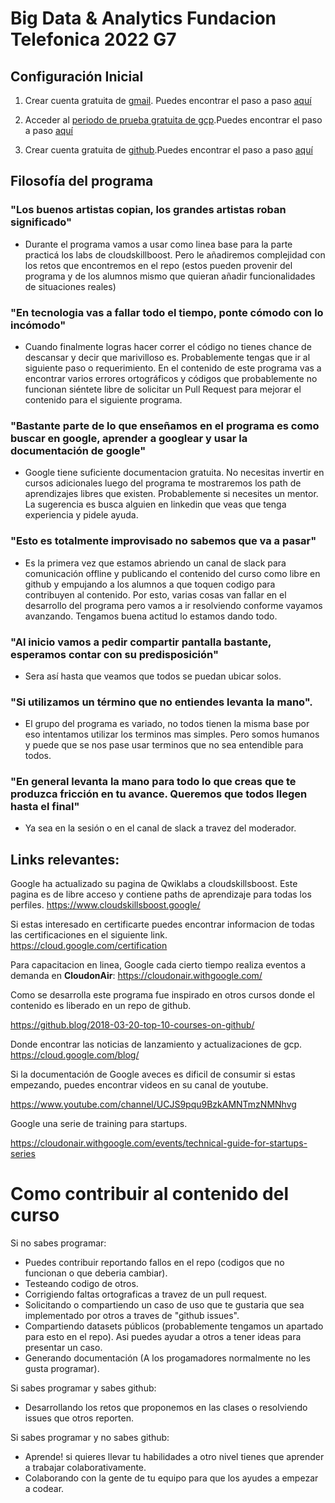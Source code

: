 # Big Data & Analytics Fundacion Telefonica 2022 G7

## Configuración Inicial

1. Crear cuenta gratuita de [gmail](https://accounts.google.com/signup/v2/webcreateaccount?service=mail&hl=es&continue=http%3A%2F%2Fmail.google.com%2Fmail%2F%3Fpc%3Dtopnav-about-es&flowName=GlifWebSignIn&flowEntry=SignUp). Puedes encontrar el paso a paso [aquí](docs/crea_cuenta_gmail/instrucciones.md)

2. Acceder al [periodo de prueba gratuita de gcp](https://cloud.google.com/docs/get-started).Puedes encontrar el paso a paso [aquí](docs/crea_cuenta_gcp/instrucciones.md)

3. Crear cuenta gratuita de [github](https://github.com).Puedes encontrar el paso a paso [aquí](docs/crea_cuenta_github/instruciones.md)

## Filosofía del programa

### "Los buenos artistas copian, los grandes artistas roban significado" 

- Durante el programa vamos a usar como linea base para la parte practicá los labs de cloudskillboost. Pero le añadiremos complejidad con los retos que encontremos en el repo (estos pueden provenir del programa y de los alumnos mismo que quieran añadir funcionalidades de situaciones reales)

### "En tecnologia vas a fallar todo el tiempo, ponte cómodo con lo incómodo"

- Cuando finalmente logras hacer correr el código no tienes chance de descansar y decir que marivilloso es. Probablemente tengas que ir al siguiente paso o requerimiento. En el contenido de este programa vas a encontrar varios errores ortográficos y códigos que probablemente no funcionan siéntete libre de solicitar un Pull Request para mejorar el contenido para el siguiente programa.

### "Bastante parte de lo que enseñamos en el programa es como buscar en google, aprender a googlear y usar la documentación de google"
- Google tiene suficiente documentacion gratuita. No necesitas invertir en cursos adicionales luego del programa te mostraremos los path de aprendizajes libres que existen. Probablemente si necesites un mentor. La sugerencia es busca alguien en linkedin que veas que tenga experiencia y pidele ayuda.

### "Esto es totalmente improvisado no sabemos que va a pasar"

- Es la primera vez que estamos abriendo un canal de slack para comunicación offline y publicando el contenido del curso como libre en github y empujando a los alumnos a que toquen codigo para contribuyen al contenido. Por esto, varias cosas van fallar en el desarrollo del programa pero vamos a ir resolviendo conforme vayamos avanzando. Tengamos buena actitud lo estamos dando todo.

### "Al inicio vamos a pedir compartir pantalla bastante, esperamos contar con su predisposición"

- Sera así hasta que veamos que todos se puedan ubicar solos.

### "Si utilizamos un término que no entiendes levanta la mano".

- El grupo del programa es variado, no todos tienen la misma base por eso intentamos utilizar los terminos mas simples. Pero somos humanos y puede que se nos pase usar terminos que no sea entendible para todos.

### "En general levanta la mano para todo lo que creas que te produzca fricción en tu avance. Queremos que todos llegen hasta el final"
    
- Ya sea en la sesión o en el canal de slack a travez del moderador.
## Links relevantes:

Google ha actualizado su pagina de Qwiklabs a cloudskillsboost. Este pagina es de libre acceso y contiene paths de aprendizaje para todas los perfiles.
https://www.cloudskillsboost.google/

Si estas interesado en certificarte puedes encontrar informacion de todas las certificaciones en el siguiente link.
https://cloud.google.com/certification

Para capacitacion en linea, Google cada cierto tiempo realiza eventos a demanda en **CloudonAir**:
https://cloudonair.withgoogle.com/

Como se desarrolla este programa fue inspirado en otros cursos donde el contenido es liberado en un repo de github.

https://github.blog/2018-03-20-top-10-courses-on-github/

Donde encontrar las noticias de lanzamiento y actualizaciones de gcp.
https://cloud.google.com/blog/

Si la documentación de Google aveces es dificil de consumir si estas empezando, puedes encontrar videos en su canal de youtube.

https://www.youtube.com/channel/UCJS9pqu9BzkAMNTmzNMNhvg


Google una serie de training para startups.

https://cloudonair.withgoogle.com/events/technical-guide-for-startups-series


# Como contribuir al contenido del curso

Si no sabes programar:
- Puedes contribuir reportando fallos en el repo (codigos que no funcionan o que deberia cambiar).
- Testeando codigo de otros.
- Corrigiendo faltas ortograficas a travez de un pull request.
- Solicitando o compartiendo un caso de uso que te gustaria que sea implementado por otros a traves de "github issues".
- Compartiendo datasets públicos (probablemente tengamos un apartado para esto en el repo). Asi puedes ayudar a otros a tener ideas para presentar un caso.
- Generando documentación (A los progamadores normalmente no les gusta programar).

Si sabes programar y sabes github:
- Desarrollando los retos que proponemos en las clases o resolviendo issues que otros reporten.

Si sabes programar y no sabes github:
- Aprende! si quieres llevar tu habilidades a otro nivel tienes que aprender a trabajar colaborativamente.
- Colaborando con la gente de tu equipo para que los ayudes a empezar a codear.


